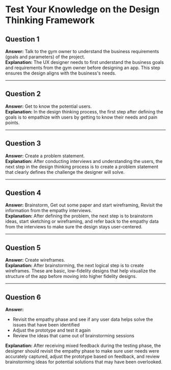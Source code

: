 # Test Your Knowledge on the Design Thinking Framework

## Question 1
**Answer:** Talk to the gym owner to understand the business requirements (goals and parameters) of the project.  
**Explanation:** The UX designer needs to first understand the business goals and requirements from the gym owner before designing an app. This step ensures the design aligns with the business's needs.

---

## Question 2
**Answer:** Get to know the potential users.  
**Explanation:** In the design thinking process, the first step after defining the goals is to empathize with users by getting to know their needs and pain points.

---

## Question 3
**Answer:** Create a problem statement.  
**Explanation:** After conducting interviews and understanding the users, the next step in the design thinking process is to create a problem statement that clearly defines the challenge the designer will solve.

---

## Question 4
**Answer:** Brainstorm, Get out some paper and start wireframing, Revisit the information from the empathy interviews.  
**Explanation:** After defining the problem, the next step is to brainstorm ideas, start sketching or wireframing, and refer back to the empathy data from the interviews to make sure the design stays user-centered.

---

## Question 5
**Answer:** Create wireframes.  
**Explanation:** After brainstorming, the next logical step is to create wireframes. These are basic, low-fidelity designs that help visualize the structure of the app before moving into higher fidelity designs.

---

## Question 6
**Answer:**  
- Revisit the empathy phase and see if any user data helps solve the issues that have been identified  
- Adjust the prototype and test it again  
- Review the ideas that came out of brainstorming sessions  

**Explanation:** After receiving mixed feedback during the testing phase, the designer should revisit the empathy phase to make sure user needs were accurately captured, adjust the prototype based on feedback, and review brainstorming ideas for potential solutions that may have been overlooked.
